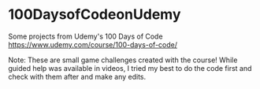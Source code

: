 # 100DaysofCodeonUdemy
Some projects from Udemy's 100 Days of Code
https://www.udemy.com/course/100-days-of-code/

Note: These are small game challenges created with the course! While guided help was available in videos, I tried my best to do the code first and check with them after and make any edits.
